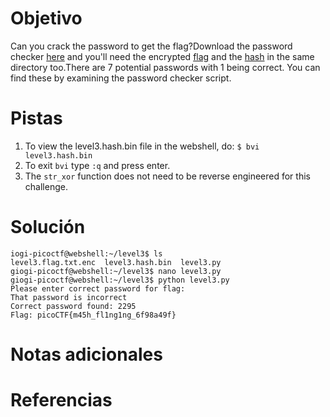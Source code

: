 # Objetivo
Can you crack the password to get the flag?Download the password checker [here](https://artifacts.picoctf.net/c/18/level3.py) and you'll need the encrypted [flag](https://artifacts.picoctf.net/c/18/level3.flag.txt.enc) and the [hash](https://artifacts.picoctf.net/c/18/level3.hash.bin) in the same directory too.There are 7 potential passwords with 1 being correct. You can find these by examining the password checker script.

# Pistas
1. To view the level3.hash.bin file in the webshell, do: `$ bvi level3.hash.bin`
2. To exit `bvi` type `:q` and press enter.
3. The `str_xor` function does not need to be reverse engineered for this challenge.
# Solución
```
iogi-picoctf@webshell:~/level3$ ls
level3.flag.txt.enc  level3.hash.bin  level3.py
giogi-picoctf@webshell:~/level3$ nano level3.py
giogi-picoctf@webshell:~/level3$ python level3.py
Please enter correct password for flag: 
That password is incorrect
Correct password found: 2295
Flag: picoCTF{m45h_fl1ng1ng_6f98a49f}
```
# Notas adicionales
# Referencias